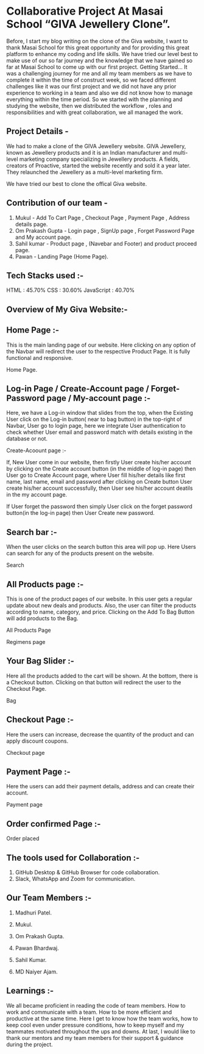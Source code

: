 

# Collaborative Project At Masai School “GIVA Jewellery Clone”.

Before, I start my blog writing on the clone of the Giva website, I want to thank Masai School for this great opportunity and for providing this great platform to enhance my coding and life skills.
We have tried our level best to make use of our so far journey and the knowledge that we have gained so far at Masai School to come up with our first project.
Getting Started…
It was a challenging journey for me and all my team members as we have to complete it within the time of construct week, so we faced different challenges like it was our first project and we did not have any prior experience to working in a team and also we did not know how to manage everything within the time period. So we started with the planning and studying the website, then we distributed the workflow , roles and responsibilities and with great collaboration, we all managed the work.


## Project Details -

We had to make a clone of the GIVA Jewellery website.
GIVA Jewellery, known as Jewellery products and it is an Indian manufacturer and multi-level marketing company specializing in Jewellery products. A fields, creators of Proactive, started the website recently and sold it a year later. They relaunched the Jewellery as a multi-level marketing firm.

We have tried our best to clone the offical Giva website.

## Contribution of our team - 
1. Mukul - Add To Cart Page , Checkout Page , Payment Page , Address details page. 
2. Om Prakash Gupta - Login page , SignUp page , Forget Password Page and My account page. 
3. Sahil kumar - Product page , (Navebar and Footer) and product proceed page.
4. Pawan - Landing Page (Home Page).

## Tech Stacks used :-
HTML : 45.70%
CSS : 30.60%
JavaScript : 40.70%

## Overview of My Giva Website:-

## Home Page :-

This is the main landing page of our website. Here clicking on any option of the Navbar will redirect the user to the respective Product Page.
It is fully functional and responsive.

Home Page.

## Log-in Page / Create-Account page / Forget-Password page / My-account page :-

Here, we have a Log-in window that slides from the top, when the Existing User click on the Log-in button( near to bag button) in the top-right of Navbar,
User go to login page, here we integrate User authentication to check whether User email and password match with details existing in the database or not.

Create-Acoount page :- 

If, New User come in our website, then firstly User create his/her account by clicking on the Create account button (in the middle of log-in page) then User go to Create Account page, where User fill his/her details like first name, last name, email and password after clicking on Create button User create his/her account successfully, then User see his/her account deatils in the my account page.

If User forget the password then simply User click on the forget password button(in the log-in page) then User Create new password.


## Search bar :-

When the user clicks on the search button this area will pop up.
Here Users can search for any of the products present on the website.

Search

## All Products page :-

This is one of the product pages of our website.
In this user gets a regular update about new deals and products.
Also, the user can filter the products according to name, category, and price.
Clicking on the Add To Bag Button will add products to the Bag.

All Products Page

Regimens page

## Your Bag Slider :-

Here all the products added to the cart will be shown. At the bottom, there is a Checkout button. Clicking on that button will redirect the user to the Checkout Page.

Bag


## Checkout Page :-

Here the users can increase, decrease the quantity of the product and can apply discount coupons.

Checkout page

## Payment Page :-

Here the users can add their payment details, address and can create their account.

Payment page


## Order confirmed Page :-
Order placed

## The tools used for Collaboration :-

1. GitHub Desktop & GitHub Browser for code collaboration.
2. Slack, WhatsApp and Zoom for communication.

## Our Team Members :-

1. Madhuri Patel.

2. Mukul.

3. Om Prakash Gupta.

4. Pawan Bhardwaj.

5. Sahil Kumar.

6. MD Naiyer Ajam.


## Learnings :-

We all became proficient in reading the code of team members.
How to work and communicate with a team.
How to be more efficient and productive at the same time.
Here I get to know how the team works, how to keep cool even under pressure conditions, how to keep myself and my teammates motivated throughout the ups and downs.
At last, I would like to thank our mentors and my team members for their support & guidance during the project.
